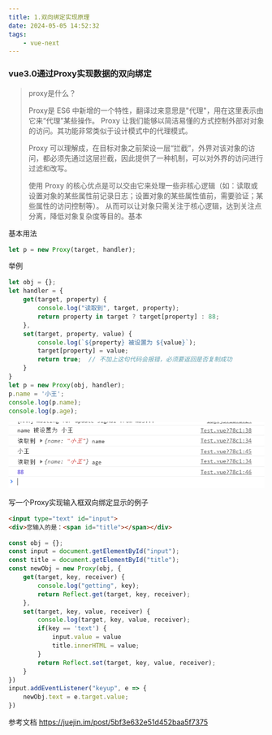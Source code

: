 ```yaml
---
title: 1.双向绑定实现原理
date: 2024-05-05 14:52:32
tags:
	- vue-next
---
```

### vue3.0通过Proxy实现数据的双向绑定

> proxy是什么？
>
> Proxy是 ES6 中新增的一个特性，翻译过来意思是"代理"，用在这里表示由它来“代理”某些操作。 Proxy 让我们能够以简洁易懂的方式控制外部对对象的访问。其功能非常类似于设计模式中的代理模式。
>
> Proxy 可以理解成，在目标对象之前架设一层“拦截”，外界对该对象的访问，都必须先通过这层拦截，因此提供了一种机制，可以对外界的访问进行过滤和改写。
>
> 使用 Proxy 的核心优点是可以交由它来处理一些非核心逻辑（如：读取或设置对象的某些属性前记录日志；设置对象的某些属性值前，需要验证；某些属性的访问控制等）。 从而可以让对象只需关注于核心逻辑，达到关注点分离，降低对象复杂度等目的。基本

基本用法

```javascript
let p = new Proxy(target, handler);
```

举例

```javascript
let obj = {};
let handler = {
    get(target, property) {
        console.log("读取到", target, property);
        return property in target ? target[property] : 88;
    },
    set(target, property, value) {
        console.log(`${property} 被设置为 ${value}`);
        target[property] = value;
        return true;  // 不加上这句代码会报错，必须要返回是否复制成功
    }
}
let p = new	Proxy(obj, handler);
p.name = '小王';
console.log(p.name);
console.log(p.age);
```

![上述代码运行结果](./img/image-20200628155100877.png)

写一个Proxy实现输入框双向绑定显示的例子

```HTML
<input type="text" id="input">
<div>您输入的是：<span id="title"></span></div>
```

```javascript
const obj = {};
const input = document.getElementById("input");
const title = document.getElementById("title");
const newObj = new Proxy(obj, {
    get(target, key, receiver) {
        console.log("getting", key);
        return Reflect.get(target, key, receiver);
    },
    set(target, key, value, receiver) {
        console.log(target, key, value, receiver);
        if(key == 'text') {
            input.value = value
            title.innerHTML = value;
        }
        return Reflect.set(target, key, value, receiver);
    }
})
input.addEventListener("keyup", e => {
    newObj.text = e.target.value;
})
```



参考文档  https://juejin.im/post/5bf3e632e51d452baa5f7375